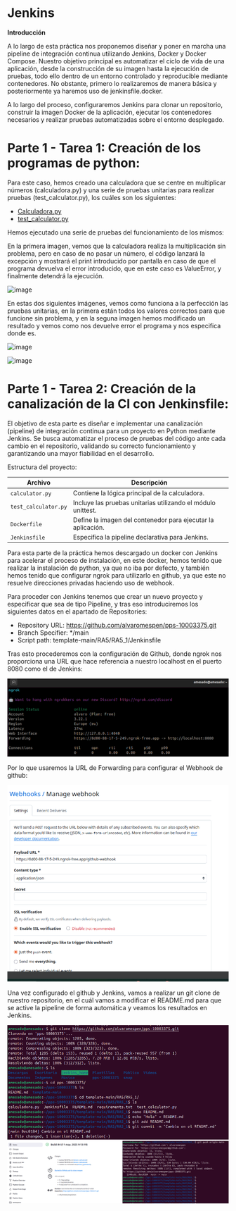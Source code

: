 # Jenkins

**Introducción**

A lo largo de esta práctica nos proponemos diseñar y poner en marcha una pipeline de integración continua utilizando Jenkins, Docker y Docker Compose. Nuestro objetivo principal es automatizar el ciclo de vida de una aplicación, desde la construcción de su imagen hasta la ejecución de pruebas, todo ello dentro de un entorno controlado y reproducible mediante contenedores. No obstante, primero lo realizaremos de manera básica y posteriormente ya haremos uso de jenkinsfile.docker.

A lo largo del proceso, configuraremos Jenkins para clonar un repositorio, construir la imagen Docker de la aplicación, ejecutar los contenedores necesarios y realizar pruebas automatizadas sobre el entorno desplegado. 

# Parte 1 - Tarea 1: Creación de los programas de python:

Para este caso, hemos creado una calculadora que se centre en multiplicar números (calculadora.py) y una serie de pruebas unitarias para realizar pruebas (test_calculator.py), los cuáles son los siguientes:

- [Calculadora.py](https://github.com/alvaromespen/pps-10003375/blob/main/template-main/RA5/RA5_1/calculadora.py)
- [test_calculator.py](https://github.com/alvaromespen/pps-10003375/blob/main/template-main/RA5/RA5_1/test_calculator.py)

Hemos ejecutado una serie de pruebas del funcionamiento de los mismos:

En la primera imagen, vemos que la calculadora realiza la multiplicación sin problema, pero en caso de no pasar un número, el código lanzará la excepción y mostrará el print introducido por pantalla en caso de que el programa devuelva el error introducido, que en este caso es ValueError, y finalmente detendrá la ejecución.

![image](https://github.com/user-attachments/assets/12eed50c-e8c6-4ca3-9262-90da07940dfa)

En estas dos siguientes imágenes, vemos como funciona a la perfección las pruebas unitarias, en la primera están todos los valores correctos para que funcione sin problema, y en la seguna imagen hemos modificado un resultado y vemos como nos devuelve error el programa y nos especifica donde es.

![image](https://github.com/user-attachments/assets/c03a1550-c54a-482d-be47-ecffa3653718)

![image](https://github.com/user-attachments/assets/8b95dbcb-8348-49cc-ab7f-74452e769169)

# Parte 1 - Tarea 2: Creación de la canalización de la CI con Jenkinsfile:

El objetivo de esta parte es diseñar e implementar una canalización (pipeline) de integración continua para un proyecto en Python mediante Jenkins. Se busca automatizar el proceso de pruebas del código ante cada cambio en el repositorio, validando su correcto funcionamiento y garantizando una mayor fiabilidad en el desarrollo.

Estructura del proyecto:

| Archivo              | Descripción                                                    |
| -------------------- | -------------------------------------------------------------- |
| `calculator.py`      | Contiene la lógica principal de la calculadora.                |
| `test_calculator.py` | Incluye las pruebas unitarias utilizando el módulo unittest. |
| `Dockerfile`         | Define la imagen del contenedor para ejecutar la aplicación.   |
| `Jenkinsfile`        | Especifica la pipeline declarativa para Jenkins.               |

Para esta parte de la práctica hemos descargado un docker con Jenkins para acelerar el proceso de instalación, en este docker, hemos tenido que realizar la instalación de python, ya que no iba por defecto, y también hemos tenido que configurar ngrok para utilizarlo en github, ya que este no resuelve direcciones privadas haciendo uso de webhook.

Para proceder con Jenkins tenemos que crear un nuevo proyecto y especificar que sea de tipo Pipeline, y tras eso introduciremos los siguientes datos en el apartado de Repositories:

- Repository URL: https://github.com/alvaromespen/pps-10003375.git
- Branch Specifier: */main
- Script path: template-main/RA5/RA5_1/Jenkinsfile

Tras esto procederemos con la configuración de Github, donde ngrok nos proporciona una URL que hace referencia a nuestro localhost en el puerto 8080 como el de Jenkins:

![I7](./Assets/7.png)

Por lo que usaremos la URL de Forwarding para configurar el Webhook de github:

![I8](./Assets/8.png)

Una vez configurado el github y Jenkins, vamos a realizar un git clone de nuestro repositorio, en el cuál vamos a modificar el README.md para que se active la pipeline de forma automática y veamos los resultados en Jenkins.

![I8-9](./Assets/8-9.png)
![I9](./Assets/9.png)
